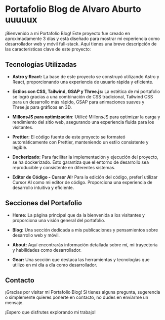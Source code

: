 # Portafolio Blog de Alvaro Aburto uuuuux

¡Bienvenido a mi Portafolio Blog! Este proyecto fue creado en aproximadamente 3 días y está diseñado para mostrar mi experiencia como desarrollador web y móvil full-stack. Aquí tienes una breve descripción de las características clave de este proyecto:

## Tecnologías Utilizadas

- **Astro y React:** La base de este proyecto se construyó utilizando Astro y React, proporcionando una experiencia de usuario rápida y eficiente.

- **Estilos con CSS, Tailwind, GSAP y Three.js:** La estética de mi portafolio se logró gracias a una combinación de CSS tradicional, Tailwind CSS para un desarrollo más rápido, GSAP para animaciones suaves y Three.js para gráficos en 3D.

- **MillonsJS para optimización:** Utilicé MillonsJS para optimizar la carga y rendimiento del sitio web, asegurando una experiencia fluida para los visitantes.

- **Prettier:** El código fuente de este proyecto se formateó automáticamente con Prettier, manteniendo un estilo consistente y legible.

- **Dockerizado:** Para facilitar la implementación y ejecución del proyecto, se ha dockerizado. Esto garantiza que el entorno de desarrollo sea reproducible y consistente en diferentes sistemas.

- **Editor de Código - Cursor AI:** Para la edición del código, preferí utilizar Cursor AI como mi editor de código. Proporciona una experiencia de desarrollo intuitiva y eficiente.

## Secciones del Portafolio

- **Home:** La página principal que da la bienvenida a los visitantes y proporciona una visión general del portafolio.

- **Blog:** Una sección dedicada a mis publicaciones y pensamientos sobre desarrollo web y móvil.

- **About:** Aquí encontrarás información detallada sobre mí, mi trayectoria y habilidades como desarrollador.

- **Gear:** Una sección que destaca las herramientas y tecnologías que utilizo en mi día a día como desarrollador.

## Contacto

¡Gracias por visitar mi Portafolio Blog! Si tienes alguna pregunta, sugerencia o simplemente quieres ponerte en contacto, no dudes en enviarme un mensaje.

¡Espero que disfrutes explorando mi trabajo!
